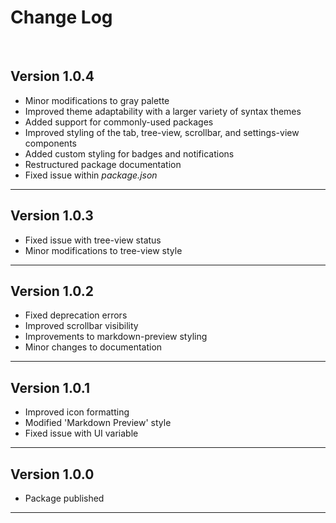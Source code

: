 # Change Log
<br>  

## Version 1.0.4

  * Minor modifications to gray palette  
  * Improved theme adaptability with a larger variety of syntax themes
  * Added support for commonly-used packages
  * Improved styling of the tab, tree-view, scrollbar, and settings-view components
  * Added custom styling for badges and notifications
  * Restructured package documentation
  * Fixed issue within *package.json*   

------------------------------------------------------------------------------------------------------------------------


## Version 1.0.3

  * Fixed issue with tree-view status
  * Minor modifications to tree-view style

------------------------------------------------------------------------------------------------------------------------

## Version 1.0.2

  * Fixed deprecation errors
  * Improved scrollbar visibility
  * Improvements to markdown-preview styling
  * Minor changes to documentation

------------------------------------------------------------------------------------------------------------------------


## Version 1.0.1

  * Improved icon formatting
  * Modified 'Markdown Preview' style
  * Fixed issue with UI variable

------------------------------------------------------------------------------------------------------------------------

## Version 1.0.0

  * Package published

------------------------------------------------------------------------------------------------------------------------

